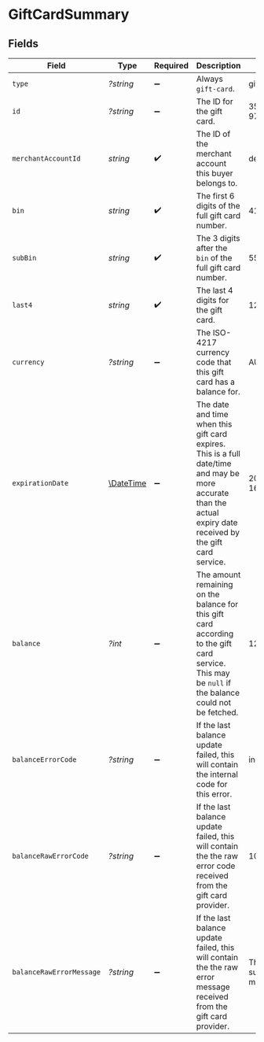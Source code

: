# GiftCardSummary


## Fields

| Field                                                                                                                                                            | Type                                                                                                                                                             | Required                                                                                                                                                         | Description                                                                                                                                                      | Example                                                                                                                                                          |
| ---------------------------------------------------------------------------------------------------------------------------------------------------------------- | ---------------------------------------------------------------------------------------------------------------------------------------------------------------- | ---------------------------------------------------------------------------------------------------------------------------------------------------------------- | ---------------------------------------------------------------------------------------------------------------------------------------------------------------- | ---------------------------------------------------------------------------------------------------------------------------------------------------------------- |
| `type`                                                                                                                                                           | *?string*                                                                                                                                                        | :heavy_minus_sign:                                                                                                                                               | Always `gift-card`.                                                                                                                                              | gift-card                                                                                                                                                        |
| `id`                                                                                                                                                             | *?string*                                                                                                                                                        | :heavy_minus_sign:                                                                                                                                               | The ID for the gift card.                                                                                                                                        | 356d56e5-fe16-42ae-97ee-8d55d846ae2e                                                                                                                             |
| `merchantAccountId`                                                                                                                                              | *string*                                                                                                                                                         | :heavy_check_mark:                                                                                                                                               | The ID of the merchant account this buyer belongs to.                                                                                                            | default                                                                                                                                                          |
| `bin`                                                                                                                                                            | *string*                                                                                                                                                         | :heavy_check_mark:                                                                                                                                               | The first 6 digits of the full gift card number.                                                                                                                 | 412345                                                                                                                                                           |
| `subBin`                                                                                                                                                         | *string*                                                                                                                                                         | :heavy_check_mark:                                                                                                                                               | The 3 digits after the `bin` of the full gift card number.                                                                                                       | 554                                                                                                                                                              |
| `last4`                                                                                                                                                          | *string*                                                                                                                                                         | :heavy_check_mark:                                                                                                                                               | The last 4 digits for the gift card.                                                                                                                             | 1234                                                                                                                                                             |
| `currency`                                                                                                                                                       | *?string*                                                                                                                                                        | :heavy_minus_sign:                                                                                                                                               | The ISO-4217 currency code that this gift card has a balance for.                                                                                                | AUD                                                                                                                                                              |
| `expirationDate`                                                                                                                                                 | [\DateTime](https://www.php.net/manual/en/class.datetime.php)                                                                                                    | :heavy_minus_sign:                                                                                                                                               |  The date and time when this gift card expires. This is a full date/time and may be more accurate than the actual expiry date received by the gift card service. | 2013-07-16T19:23:00.000+00:00                                                                                                                                    |
| `balance`                                                                                                                                                        | *?int*                                                                                                                                                           | :heavy_minus_sign:                                                                                                                                               | The amount remaining on the balance for this gift card according to the gift card service. This may be `null` if the balance could not be fetched.               | 1299                                                                                                                                                             |
| `balanceErrorCode`                                                                                                                                               | *?string*                                                                                                                                                        | :heavy_minus_sign:                                                                                                                                               | If the last balance update failed, this will contain the internal code for this error.                                                                           | incorrect_currency                                                                                                                                               |
| `balanceRawErrorCode`                                                                                                                                            | *?string*                                                                                                                                                        | :heavy_minus_sign:                                                                                                                                               | If the last balance update failed, this will contain the the raw error code received from the gift card provider.                                                | 10363                                                                                                                                                            |
| `balanceRawErrorMessage`                                                                                                                                         | *?string*                                                                                                                                                        | :heavy_minus_sign:                                                                                                                                               | If the last balance update failed, this will contain the the raw error message received from the gift card provider.                                             | This currency is not supported by the merchant.                                                                                                                  |